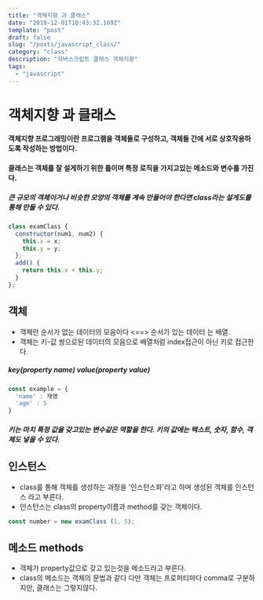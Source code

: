 ```yaml
---
title: "객체지향 과 클래스"
date: "2019-12-01T10:43:32.169Z"
template: "post"
draft: false
slug: "/posts/javascript_class/"
category: "class"
description: "자바스크립트 클래스 객체지향"
tags:
  - "javascript"
---
```


# 객체지향 과 클래스
#### 객체지향 프로그래밍이란 프로그램을 객체들로 구성하고, 객체들 간에 서로 상호작용하도록 작성하는 방법이다.
#### 클래스는 객체를 잘 설게하기 위한 틀이며 특정 로직을 가지고있는 메소드와 변수를 가진다.
##### 큰 규모의 객체이거나 비슷한 모양의 객체를 계속 만들어야 한다면 class라는 설게도를 통해 만들 수 있다.

```javascript
class examClass {
  constructor(num1, num2) {
    this.x = x;
    this.y = y;
  };
  add() {
    return this.x + this.y;
  }
};
```
## 객체
* 객체란 순서가 없는 데이터의 모음이다 <==> 순서가 있는 데이터 는 배열.
* 객체는 키-값 쌍으로된 데이터의 모음으로 배열처럼 index접근이 아닌 키로 접근한다.
##### key(property name) value(property value)
``` javascript
const example = {
  'name' : 재영
  'age' : 5
}
```

##### 키는 마치 특정 값을 갖고있는 변수같은 역할을 한다. 키의 값에는 텍스트, 숫자, 함수, 객체도 넣을 수 있다.


## 인스턴스
* class를 통해 객체를 생성하는 과정을 '인스턴스화'라고 하며 생성된 객체를 인스턴스 라고 부른다.
* 인스턴스는 class의 property이름과 method를 갖는 객체이다.
``` javascript
const number = new examClass (1, 5);
```


## 메소드 methods
* 객체가 property값으로 갖고 있는것을 메소드라고 부른다.
* class의 메소드는 객체의 문법과 같다 다만 객체는 프로퍼티마다 comma로 구분하지만, 클래스는 그렇지않다.